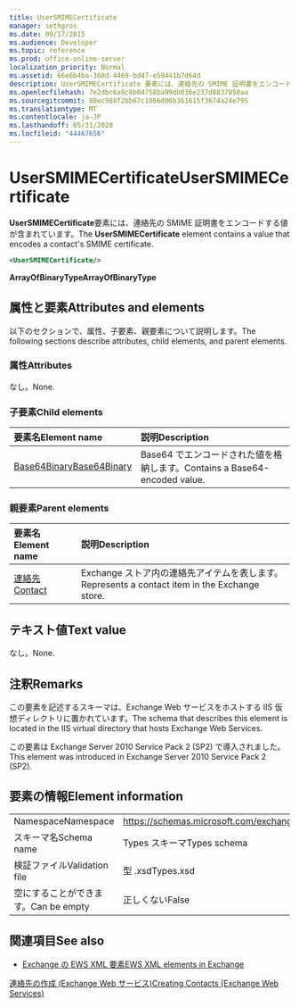 ```yaml
---
title: UserSMIMECertificate
manager: sethgros
ms.date: 09/17/2015
ms.audience: Developer
ms.topic: reference
ms.prod: office-online-server
localization_priority: Normal
ms.assetid: 66e6b4ba-368d-4469-bd47-e59441b7d64d
description: UserSMIMECertificate 要素には、連絡先の SMIME 証明書をエンコードする値が含まれています。
ms.openlocfilehash: 7e2dbc6a9c8b04758ba99db036e237d8837850aa
ms.sourcegitcommit: 88ec988f2bb67c1866d06b361615f3674a24e795
ms.translationtype: MT
ms.contentlocale: ja-JP
ms.lasthandoff: 05/31/2020
ms.locfileid: "44467656"
---
```

# <a name="usersmimecertificate"></a><span data-ttu-id="9b835-103">UserSMIMECertificate</span><span class="sxs-lookup"><span data-stu-id="9b835-103">UserSMIMECertificate</span></span>

<span data-ttu-id="9b835-104">**UserSMIMECertificate**要素には、連絡先の SMIME 証明書をエンコードする値が含まれています。</span><span class="sxs-lookup"><span data-stu-id="9b835-104">The **UserSMIMECertificate** element contains a value that encodes a contact's SMIME certificate.</span></span> 
  
```XML
<UserSMIMECertificate/>
```

 <span data-ttu-id="9b835-105">**ArrayOfBinaryType**</span><span class="sxs-lookup"><span data-stu-id="9b835-105">**ArrayOfBinaryType**</span></span>
## <a name="attributes-and-elements"></a><span data-ttu-id="9b835-106">属性と要素</span><span class="sxs-lookup"><span data-stu-id="9b835-106">Attributes and elements</span></span>

<span data-ttu-id="9b835-107">以下のセクションで、属性、子要素、親要素について説明します。</span><span class="sxs-lookup"><span data-stu-id="9b835-107">The following sections describe attributes, child elements, and parent elements.</span></span>
  
### <a name="attributes"></a><span data-ttu-id="9b835-108">属性</span><span class="sxs-lookup"><span data-stu-id="9b835-108">Attributes</span></span>

<span data-ttu-id="9b835-109">なし。</span><span class="sxs-lookup"><span data-stu-id="9b835-109">None.</span></span>
  
### <a name="child-elements"></a><span data-ttu-id="9b835-110">子要素</span><span class="sxs-lookup"><span data-stu-id="9b835-110">Child elements</span></span>

|<span data-ttu-id="9b835-111">**要素名**</span><span class="sxs-lookup"><span data-stu-id="9b835-111">**Element name**</span></span>|<span data-ttu-id="9b835-112">**説明**</span><span class="sxs-lookup"><span data-stu-id="9b835-112">**Description**</span></span>|
|:-----|:-----|
|[<span data-ttu-id="9b835-113">Base64Binary</span><span class="sxs-lookup"><span data-stu-id="9b835-113">Base64Binary</span></span>](base64binary.md) <br/> |<span data-ttu-id="9b835-114">Base64 でエンコードされた値を格納します。</span><span class="sxs-lookup"><span data-stu-id="9b835-114">Contains a Base64-encoded value.</span></span>  <br/> |
   
### <a name="parent-elements"></a><span data-ttu-id="9b835-115">親要素</span><span class="sxs-lookup"><span data-stu-id="9b835-115">Parent elements</span></span>

|<span data-ttu-id="9b835-116">**要素名**</span><span class="sxs-lookup"><span data-stu-id="9b835-116">**Element name**</span></span>|<span data-ttu-id="9b835-117">**説明**</span><span class="sxs-lookup"><span data-stu-id="9b835-117">**Description**</span></span>|
|:-----|:-----|
|[<span data-ttu-id="9b835-118">連絡先</span><span class="sxs-lookup"><span data-stu-id="9b835-118">Contact</span></span>](contact.md) <br/> |<span data-ttu-id="9b835-119">Exchange ストア内の連絡先アイテムを表します。</span><span class="sxs-lookup"><span data-stu-id="9b835-119">Represents a contact item in the Exchange store.</span></span>  <br/> |
   
## <a name="text-value"></a><span data-ttu-id="9b835-120">テキスト値</span><span class="sxs-lookup"><span data-stu-id="9b835-120">Text value</span></span>

<span data-ttu-id="9b835-121">なし。</span><span class="sxs-lookup"><span data-stu-id="9b835-121">None.</span></span>
  
## <a name="remarks"></a><span data-ttu-id="9b835-122">注釈</span><span class="sxs-lookup"><span data-stu-id="9b835-122">Remarks</span></span>

<span data-ttu-id="9b835-123">この要素を記述するスキーマは、Exchange Web サービスをホストする IIS 仮想ディレクトリに置かれています。</span><span class="sxs-lookup"><span data-stu-id="9b835-123">The schema that describes this element is located in the IIS virtual directory that hosts Exchange Web Services.</span></span>
  
<span data-ttu-id="9b835-124">この要素は Exchange Server 2010 Service Pack 2 (SP2) で導入されました。</span><span class="sxs-lookup"><span data-stu-id="9b835-124">This element was introduced in Exchange Server 2010 Service Pack 2 (SP2).</span></span>
  
## <a name="element-information"></a><span data-ttu-id="9b835-125">要素の情報</span><span class="sxs-lookup"><span data-stu-id="9b835-125">Element information</span></span>

|||
|:-----|:-----|
|<span data-ttu-id="9b835-126">Namespace</span><span class="sxs-lookup"><span data-stu-id="9b835-126">Namespace</span></span>  <br/> |https://schemas.microsoft.com/exchange/services/2006/types  <br/> |
|<span data-ttu-id="9b835-127">スキーマ名</span><span class="sxs-lookup"><span data-stu-id="9b835-127">Schema name</span></span>  <br/> |<span data-ttu-id="9b835-128">Types スキーマ</span><span class="sxs-lookup"><span data-stu-id="9b835-128">Types schema</span></span>  <br/> |
|<span data-ttu-id="9b835-129">検証ファイル</span><span class="sxs-lookup"><span data-stu-id="9b835-129">Validation file</span></span>  <br/> |<span data-ttu-id="9b835-130">型 .xsd</span><span class="sxs-lookup"><span data-stu-id="9b835-130">Types.xsd</span></span>  <br/> |
|<span data-ttu-id="9b835-131">空にすることができます。</span><span class="sxs-lookup"><span data-stu-id="9b835-131">Can be empty</span></span>  <br/> |<span data-ttu-id="9b835-132">正しくない</span><span class="sxs-lookup"><span data-stu-id="9b835-132">False</span></span>  <br/> |
   
## <a name="see-also"></a><span data-ttu-id="9b835-133">関連項目</span><span class="sxs-lookup"><span data-stu-id="9b835-133">See also</span></span>



- [<span data-ttu-id="9b835-134">Exchange の EWS XML 要素</span><span class="sxs-lookup"><span data-stu-id="9b835-134">EWS XML elements in Exchange</span></span>](ews-xml-elements-in-exchange.md)


[<span data-ttu-id="9b835-135">連絡先の作成 (Exchange Web サービス)</span><span class="sxs-lookup"><span data-stu-id="9b835-135">Creating Contacts (Exchange Web Services)</span></span>](https://msdn.microsoft.com/library/4845917e-70d1-481c-bbd7-011ec6571789%28Office.15%29.aspx)

